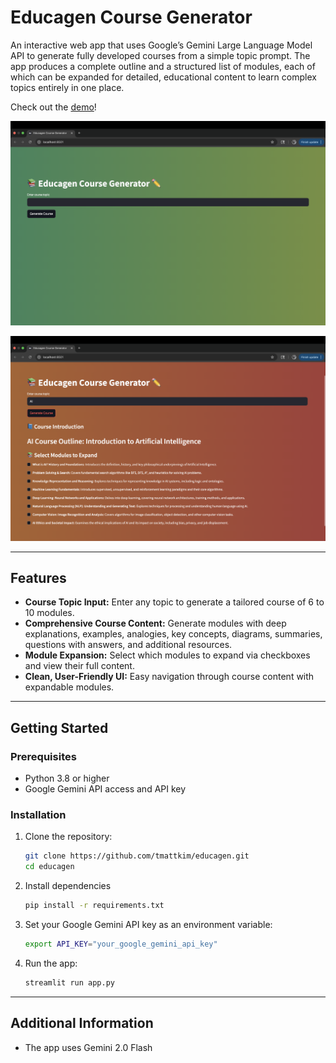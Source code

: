 # Educagen Course Generator

An interactive web app that uses Google’s Gemini Large Language Model API to generate fully developed courses from a simple topic prompt. The app produces a complete outline and a structured list of modules, each of which can be expanded for detailed, educational content to learn complex topics entirely in one place.

Check out the [demo](https://youtu.be/t3Iryh2Byko)!

![Educagen Home Page Image](/images/homePage.png)

![Educagen Demo Image](/images/example.png)

---

## Features

- **Course Topic Input:** Enter any topic to generate a tailored course of 6 to 10 modules.
- **Comprehensive Course Content:** Generate modules with deep explanations, examples, analogies, key concepts, diagrams, summaries, questions with answers, and additional resources.
- **Module Expansion:** Select which modules to expand via checkboxes and view their full content.
- **Clean, User-Friendly UI:** Easy navigation through course content with expandable modules.

---

## Getting Started

### Prerequisites

- Python 3.8 or higher
- Google Gemini API access and API key

### Installation

1. Clone the repository:

   ```bash
   git clone https://github.com/tmattkim/educagen.git
   cd educagen
   ```

2. Install dependencies

   ```bash
   pip install -r requirements.txt
   ```

3. Set your Google Gemini API key as an environment variable:

   ```bash
   export API_KEY="your_google_gemini_api_key"
   ```

3. Run the app:

   ```bash
   streamlit run app.py
   ```
---

## Additional Information

- The app uses Gemini 2.0 Flash
